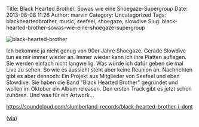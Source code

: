 Title: Black Hearted Brother. Sowas wie eine Shoegaze-Supergroup
Date: 2013-08-08 11:26
Author: marvin
Category: Uncategorized
Tags: blackheartedbrother, music, seefeel, shoegaze, slowdive
Slug: black-hearted-brother-sowas-wie-eine-shoegaze-supergroup

![black-hearted-brother]({filename}/images/black-hearted-brother.jpg)

Ich bekomme ja nicht genug von 90er Jahre Shoegaze. Gerade Slowdive tun
es mir immer wieder an. Immer wieder kann ich ihre Platten auflegen. Sie
werden einfach nicht langweilig. Was würde ich dafür geben sie mal Live
zu sehen. So wie es aussieht steht aber keine Reunion an. Nachrichten
gibt es aber dennoch: Ein Projekt aus Mitglieder von Seefeel und eben
Slowdive. Sie haben die Band "Black Hearted Brother" gegründet und
wollen im Oktober ein Album releasen. Den ersten Track gibt es jetzt
schon zuhören. Und was für ein Artwork...

https://soundcloud.com/slumberland-records/black-hearted-brother-i-dont

([via](http://www.brooklynvegan.com/archives/2013/08/members_of_slow.html?utm_source=feedburner&utm_medium=feed&utm_campaign=Feed%3A+BrooklynVeganFeed+%28brooklynvegan%29))

